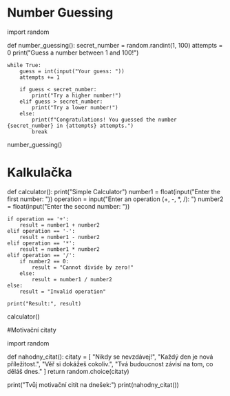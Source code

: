 # Number Guessing

import random

def number_guessing():
    secret_number = random.randint(1, 100)
    attempts = 0
    print("Guess a number between 1 and 100!")

    while True:
        guess = int(input("Your guess: "))
        attempts += 1

        if guess < secret_number:
            print("Try a higher number!")
        elif guess > secret_number:
            print("Try a lower number!")
        else:
            print(f"Congratulations! You guessed the number {secret_number} in {attempts} attempts.")
            break

number_guessing()

# Kalkulačka

def calculator():
    print("Simple Calculator")
    number1 = float(input("Enter the first number: "))
    operation = input("Enter an operation (+, -, *, /): ")
    number2 = float(input("Enter the second number: "))

    if operation == '+':
        result = number1 + number2
    elif operation == '-':
        result = number1 - number2
    elif operation == '*':
        result = number1 * number2
    elif operation == '/':
        if number2 == 0:
            result = "Cannot divide by zero!"
        else:
            result = number1 / number2
    else:
        result = "Invalid operation"

    print("Result:", result)

calculator()


#Motivační citaty

import random

def nahodny_citat():
citaty = [
       "Nikdy se nevzdávej!",
       "Každý den je nová příležitost.",
       "Věř si dokážeš cokoliv.",
       "Tvá budoucnost závisí na tom, co děláš dnes."
]
return random.choice(citaty)      

print("Tvůj motivační citít na dnešek:")
print(nahodny_citat())

